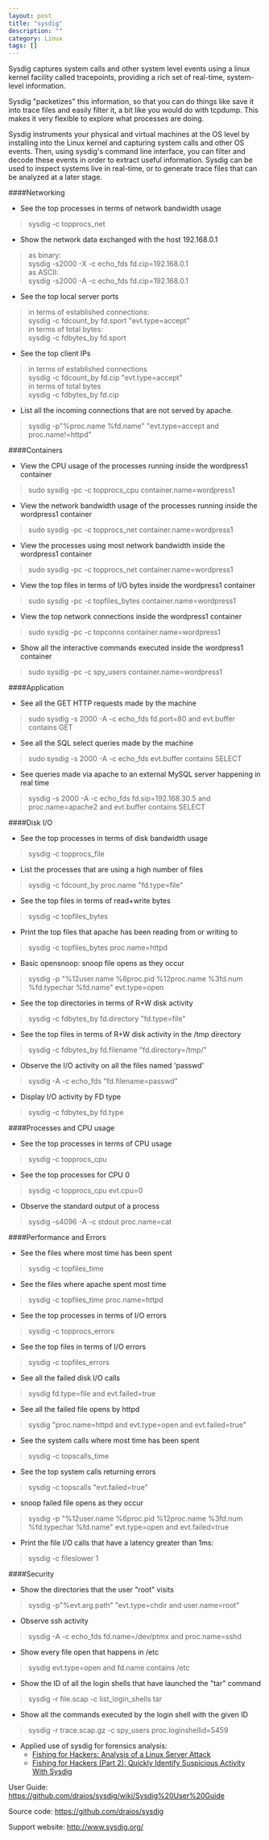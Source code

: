 ```yaml
---
layout: post
title: "sysdig"
description: ""
category: Linux
tags: []
---
```


Sysdig captures system calls and other system level events using a linux kernel facility called tracepoints, providing a rich set of real-time, system-level information.

Sysdig "packetizes" this information, so that you can do things like save it into trace files and easily filter it, a bit like you would do with tcpdump. This makes it very flexible to explore what processes are doing.

Sysdig instruments your physical and virtual machines at the OS level by installing into the Linux kernel and capturing system calls and other OS events. Then, using sysdig's command line interface, you can filter and decode these events in order to extract useful information. Sysdig can be used to inspect systems live in real-time, or to generate trace files that can be analyzed at a later stage.

####Networking
* See the top processes in terms of network bandwidth usage
> sysdig -c topprocs_net

* Show the network data exchanged with the host 192.168.0.1  
> as binary:  
> sysdig -s2000 -X -c echo_fds fd.cip=192.168.0.1  
as ASCII:  
> sysdig -s2000 -A -c echo_fds fd.cip=192.168.0.1

* See the top local server ports  
> in terms of established connections:  
> sysdig -c fdcount_by fd.sport "evt.type=accept"  
> in terms of total bytes:  
> sysdig -c fdbytes_by fd.sport

* See the top client IPs  
> in terms of established connections  
> sysdig -c fdcount_by fd.cip "evt.type=accept"  
> in terms of total bytes  
> sysdig -c fdbytes_by fd.cip

* List all the incoming connections that are not served by apache.
> sysdig -p"%proc.name %fd.name" "evt.type=accept and proc.name!=httpd"

####Containers
* View the CPU usage of the processes running inside the wordpress1 container 
> sudo sysdig -pc -c topprocs_cpu container.name=wordpress1

* View the network bandwidth usage of the processes running inside the wordpress1 container 
> sudo sysdig -pc -c topprocs_net container.name=wordpress1

* View the processes using most network bandwidth inside the wordpress1 container 
> sudo sysdig -pc -c topprocs_net container.name=wordpress1

* View the top files in terms of I/O bytes inside the wordpress1 container 
> sudo sysdig -pc -c topfiles_bytes container.name=wordpress1

* View the top network connections inside the wordpress1 container 
> sudo sysdig -pc -c topconns container.name=wordpress1

* Show all the interactive commands executed inside the wordpress1 container
> sudo sysdig -pc -c spy_users container.name=wordpress1

####Application
* See all the GET HTTP requests made by the machine
> sudo sysdig -s 2000 -A -c echo_fds fd.port=80 and evt.buffer contains GET

* See all the SQL select queries made by the machine
> sudo sysdig -s 2000 -A -c echo_fds evt.buffer contains SELECT 

* See queries made via apache to an external MySQL server happening in real time
> sysdig -s 2000 -A -c echo_fds fd.sip=192.168.30.5 and proc.name=apache2 and evt.buffer contains SELECT

####Disk I/O
* See the top processes in terms of disk bandwidth usage
> sysdig -c topprocs_file

* List the processes that are using a high number of files
> sysdig -c fdcount_by proc.name "fd.type=file"

* See the top files in terms of read+write bytes
> sysdig -c topfiles_bytes

* Print the top files that apache has been reading from or writing to
> sysdig -c topfiles_bytes proc.name=httpd

* Basic opensnoop: snoop file opens as they occur
> sysdig -p "%12user.name %6proc.pid %12proc.name %3fd.num %fd.typechar %fd.name" evt.type=open

* See the top directories in terms of R+W disk activity
> sysdig -c fdbytes_by fd.directory "fd.type=file"

* See the top files in terms of R+W disk activity in the /tmp directory
> sysdig -c fdbytes_by fd.filename "fd.directory=/tmp/"

* Observe the I/O activity on all the files named 'passwd'
> sysdig -A -c echo_fds "fd.filename=passwd"

* Display I/O activity by FD type  
> sysdig -c fdbytes_by fd.type

####Processes and CPU usage
* See the top processes in terms of CPU usage
> sysdig -c topprocs_cpu

* See the top processes for CPU 0
> sysdig -c topprocs_cpu evt.cpu=0

* Observe the standard output of a process
> sysdig -s4096 -A -c stdout proc.name=cat

####Performance and Errors

* See the files where most time has been spent
> sysdig -c topfiles_time

* See the files where apache spent most time
> sysdig -c topfiles_time proc.name=httpd

* See the top processes in terms of I/O errors
> sysdig -c topprocs_errors

* See the top files in terms of I/O errors
> sysdig -c topfiles_errors

* See all the failed disk I/O calls
> sysdig fd.type=file and evt.failed=true

* See all the failed file opens by httpd
> sysdig "proc.name=httpd and evt.type=open and evt.failed=true"

* See the system calls where most time has been spent
> sysdig -c topscalls_time

* See the top system calls returning errors
> sysdig -c topscalls "evt.failed=true"

* snoop failed file opens as they occur
> sysdig -p "%12user.name %6proc.pid %12proc.name %3fd.num %fd.typechar %fd.name" evt.type=open and evt.failed=true

* Print the file I/O calls that have a latency greater than 1ms:
> sysdig -c fileslower 1

####Security

* Show the directories that the user "root" visits
> sysdig -p"%evt.arg.path" "evt.type=chdir and user.name=root"

* Observe ssh activity
> sysdig -A -c echo_fds fd.name=/dev/ptmx and proc.name=sshd

* Show every file open that happens in /etc
> sysdig evt.type=open and fd.name contains /etc

* Show the ID of all the login shells that have launched the "tar" command
> sysdig -r file.scap -c list_login_shells tar

* Show all the commands executed by the login shell with the given ID
> sysdig -r trace.scap.gz -c spy_users proc.loginshellid=5459

* Applied use of sysdig for forensics analysis:
  * [Fishing for Hackers: Analysis of a Linux Server Attack](http://draios.com/fishing-for-hackers/)
  * [Fishing for Hackers (Part 2): Quickly Identify Suspicious Activity With Sysdig](http://draios.com/fishing-for-hackers-part-2/)


User Guide: <https://github.com/draios/sysdig/wiki/Sysdig%20User%20Guide>

Source code: <https://github.com/draios/sysdig>

Support website: <http://www.sysdig.org/>
